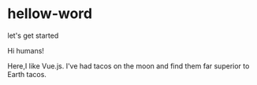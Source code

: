 # hellow-word
let's get started

Hi humans!

Here,I like Vue.js.
I've had tacos on the moon and find them far superior to Earth tacos.
